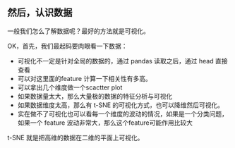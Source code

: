 ## 然后，认识数据

一般我们怎么了解数据呢？最好的方法就是可视化。

OK，首先，我们最起码要肉眼看一下数据：

- 可视化不一定是针对全局的数据的，通过 pandas 读取之后，通过 head 直接查看
- 可以对这里面的feature 计算一下相关性有多高。
- 可以拿出几个维度做一个scactter plot
- 如果数据量太大，那么大量极的数据的特征分析与可视化
- 如果数据维度太高，那么有 t-SNE 的可视化方式，也可以降维然后可视化。
- 实在做不了可视化也可以看每一个维度的波动的情况，如果是一个分类问题，如果一个 feature 波动非常大，那么这个feature可能作用比较大


t-SNE 就是把高维的数据在二维的平面上可视化。
